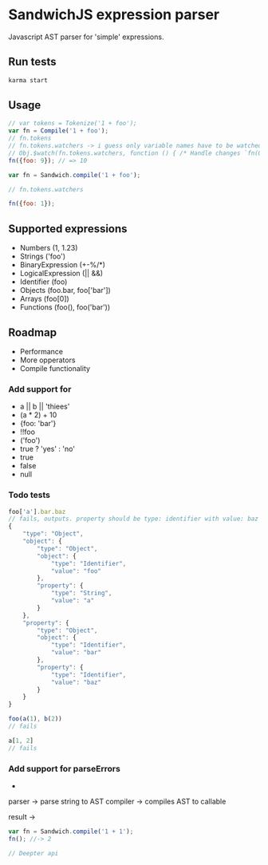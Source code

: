 # SandwichJS expression parser

Javascript AST parser for 'simple' expressions.

## Run tests

~~~bash
karma start
~~~

## Usage

~~~js
// var tokens = Tokenize('1 + foo');
var fn = Compile('1 + foo');
// fn.tokens
// fn.tokens.watchers -> i guess only variable names have to be watched
// Obj.$watch(fn.tokens.watchers, function () { /* Handle changes `fn(Obj)` */ })
fn({foo: 9}); // => 10

var fn = Sandwich.compile('1 + foo');

// fn.tokens.watchers

fn({foo: 1});
~~~

## Supported expressions

* Numbers (1, 1.23)
* Strings ('foo')
* BinaryExpression (+-%/*)
* LogicalExpression (|| &&)
* Identifier (foo)
* Objects (foo.bar, foo['bar'])
* Arrays (foo[0])
* Functions (foo(), foo('bar'))

## Roadmap

* Performance
* More opperators
* Compile functionality

### Add support for

* a || b || 'thiees'
* (a * 2) + 10
* {foo: 'bar'}
* !!foo
* ('foo')
* true ? 'yes' : 'no'
* true
* false
* null

### Todo tests

```js
foo['a'].bar.baz
// fails, outputs. property should be type: identifier with value: baz
{
	"type": "Object",
	"object": {
		"type": "Object",
		"object": {
			"type": "Identifier",
			"value": "foo"
		},
		"property": {
			"type": "String",
			"value": "a"
		}
	},
	"property": {
		"type": "Object",
		"object": {
			"type": "Identifier",
			"value": "bar"
		},
		"property": {
			"type": "Identifier",
			"value": "baz"
		}
	}
}

foo(a(1), b(2))
// fails

a[1, 2]
// fails
```

### Add support for parseErrors

*








parser -> parse string to AST
compiler -> compiles AST to callable

result -> 
```js
var fn = Sandwich.compile('1 + 1');
fn(); //-> 2

// Deepter api
```
